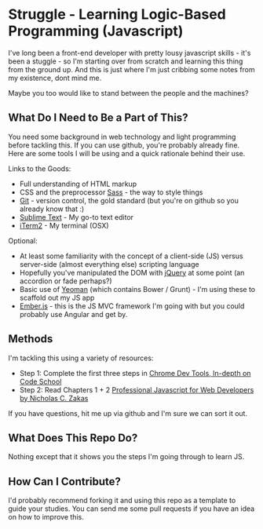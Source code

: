Struggle - Learning Logic-Based Programming (Javascript)
========

I've long been a front-end developer with pretty lousy javascript skills - it's been a stuggle - so I'm starting over from scratch and learning this thing from the ground up. And this is just where I'm just cribbing some notes from my existence, dont mind me. 

Maybe you too would like to stand between the people and the machines?


What Do I Need to Be a Part of This?
-----

You need some background in web technology and light programming before tackling this. If you can use github, you're probably already fine. Here are some tools I will be using and a quick rationale behind their use.

Links to the Goods:
* Full understanding of HTML markup
* CSS and the preprocessor [Sass](http://sass-lang.com) - the way to style things
* [Git](http://git-scm.com/book) - version control, the gold standard (but you're on github so you already know that :)
* [Sublime Text](http://www.sublimetext.com/2) - My go-to text editor
* [iTerm2](http://www.iterm2.com) - My terminal (OSX)

Optional:
* At least some familiarity with the concept of a client-side (JS) versus server-side (almost everything else) scripting language
* Hopefully you've manipulated the DOM with [jQuery](http://jquery.com) at some point (an accordion or fade perhaps?)
* Basic use of [Yeoman](http://yeoman.io) (which contains Bower / Grunt) - I'm using these to scaffold out my JS app
* [Ember.js](http://emberjs.com) - this is the JS MVC framework I'm going with but you could probably use Angular and get by.

Methods
-----

I'm tackling this using a variety of resources:
* Step 1: Complete the first three steps in [Chrome Dev Tools, In-depth on Code School](http://discover-devtools.codeschool.com/)
* Step 2: Read Chapters 1 + 2 [Professional Javascript for Web Developers by Nicholas C. Zakas](http://m.friendfeed-media.com/95a8434720c64a63e96ff8c4364fb595d9e98c36)

If you have questions, hit me up via github and I'm sure we can sort it out.


What Does This Repo Do?
-----

Nothing except that it shows you the steps I'm going through to learn JS.


How Can I Contribute?
-----

I'd probably recommend forking it and using this repo as a template to guide your studies. You can send me some pull requests if you have an idea on how to improve this.